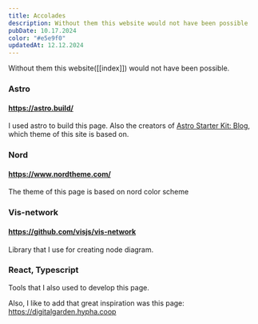 ```yaml
---
title: Accolades
description: Without them this website would not have been possible
pubDate: 10.17.2024
color: "#e5e9f0"
updatedAt: 12.12.2024
---
```

Without them this website([[index]]) would not have been possible.

### Astro
#### https://astro.build/
I used astro to build this page. Also the creators of [Astro Starter Kit: Blog](https://github.com/withastro/astro/tree/main/examples/blog), which theme of this site is based on.

### Nord
#### https://www.nordtheme.com/
The theme of this page is based on nord color scheme

### Vis-network
#### https://github.com/visjs/vis-network
Library that I use for creating node diagram.

### React, Typescript
Tools that I also used to develop this page.

Also, I like to add that great inspiration was this page: https://digitalgarden.hypha.coop

